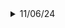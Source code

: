 <details><summary>11/06/24</summary><p>

First released MonsterSpawnAlert

Call "MonsterSpawnAlert" in your squadmaker's "AngelScript Function Name" to make a monster target to a random player

---

</p></details>
